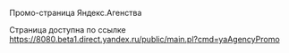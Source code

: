 Промо-страница Яндекс.Агенства

Страница доступна по ссылке https://8080.beta1.direct.yandex.ru/public/main.pl?cmd=yaAgencyPromo
